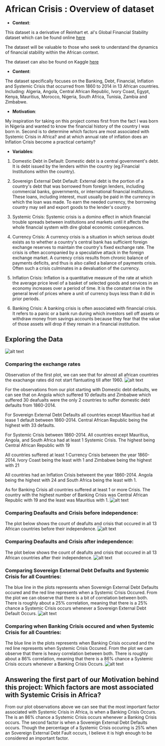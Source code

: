 # African Crisis : Overview of dataset 

* __Context__:

This dataset is a derivative of Reinhart et. al's Global Financial Stability dataset which can be found online [here](https://www.hbs.edu/behavioral-finance-and-financial-stability/data/Pages/global.aspx)

The dataset will be valuable to those who seek to understand the dynamics of financial stability within the African context.

The dataset can also be found on Kaggle [here](https://www.kaggle.com/chirin/africa-economic-banking-and-systemic-crisis-data)


* __Content__:

The dataset specifically focuses on the Banking, Debt, Financial, Inflation and Systemic Crisis that occurred from 1860 to 2014 in 13 African countries. Including: Algeria, Angola, Central African Republic, Ivory Coast, Egypt, Kenya, Mauritius, Morocco, Nigeria, South Africa, Tunisia, Zambia and Zimbabwe.


* __Motivation__: 

My inspiration for taking on this project comes first from the fact I was born in Nigeria and wanted to know the financial history of the country I was born in. Second is to determine which factors are most associated with Systemic Crisis in Africa? and at which annual rate of inflation does an Inflation Crisis become a practical certainty?

* __Variables__:

1) Domestic Debt in Default: Domestic debt is a central government's debt. It is debt issued by the lenders within the country (eg.Financial Institutions within the country).


2) Sovereign External Debt Default: External debt is the portion of a country's debt that was borrowed from foreign lenders, including commercial banks, governments, or international financial institutions. These loans, including interest, must usually be paid in the currency in which the loan was made. To earn the needed currency, the borrowing country may sell and export goods to the lender's country.


3) Systemic Crisis: Systemic crisis is a domino effect in which financial trouble spreads between institutions and markets until it affects the whole financial system with dire global economic consequences.


4) Currency Crisis: A currency crisis is a situation in which serious doubt exists as to whether a country's central bank has sufficient foreign exchange reserves to maintain the country's fixed exchange rate. The crisis is often accompanied by a speculative attack in the foreign exchange market. A currency crisis results from chronic balance of payments deficits, and thus is also called a balance of payments crisis. Often such a crisis culminates in a devaluation of the currency.


5) Inflation Crisis: Inflation is a quantitative measure of the rate at which the average price level of a basket of selected goods and services in an economy increases over a period of time. It is the constant rise in the general level of prices where a unit of currency buys less than it did in prior periods.


6) Banking Crisis: A banking crisis is often associated with financial crisis. It refers to a panic or a bank run during which investors sell off assets or withdraw money from savings accounts because they fear that the value of those assets will drop if they remain in a financial institution.




     
## Exploring the Data 
 ![alt text](https://github.com/faithfulalabi/African_Crisis/blob/main/EDA_GIF.gif?raw=true)

### Comparing the exchange rates
Observation of the first plot, we can see that for almost all african countries the exachange rates did not start flantuating till after 1960.
![alt text](https://github.com/faithfulalabi/African_Crisis/blob/main/exchange_rates.png?raw=true)




For the observations from our plot starting with Domestic debt defaults, we can see that on Angola which suffered 10 defaults and Zimbabwe which suffered 30 deafualts were the only 2 countries to suffer domestic debt defaults from 1860-2014.

For Sovereign External Debt Defaults all countries except Mauritius had at lease 1 default between 1860-2014. Central African Republic being the highest with 33 defaults.

For Systemic Crisis between 1860-2014. All countries except Mauritius, Angola, and South Africa had at least 1 Systemic Crisis. The highest being Central African Republic with 19

All countries suffered at least 1 Currency Crisis between the year 1860-2014. Ivory Coast being the least with 1 and Zimbabwe being the highest with 21

All countries had an Inflation Crisis betweent the year 1860-2014. Angola being the highest with 24 and South Africa being the least with 1. 

As for Banking Crisis all countries suffered at least 1 or more Crisis. The country with the highest number of Banking Crisis was Central African Republic with 19 and the least was Mauritius with 1.
![alt text](https://github.com/faithfulalabi/African_Crisis/blob/main/overrall_default_and_crisis.png?raw=true)


### Comparing Deafaults and Crisis before independence:
The plot below shows the count of deafults and crisis that occured in all 13 African countries before their independence.
![alt text](https://github.com/faithfulalabi/African_Crisis/blob/main/before_independence_default_and_crisis.png?raw=true)

### Comparing Deafaults and Crisis after independence:
The plot below shows the count of deafults and crisis that occured in all 13 African countries after their independence.
![alt text](https://github.com/faithfulalabi/African_Crisis/blob/main/after_independence_default_and_crisis.png?raw=true)

### Comparing Sovereign External Debt Defaults and Systemic Crisis for all Countries:
The blue line in the plots represents when Sovereign External Debt Defaults occured and the red line represents when a Systemic Crisis Occured. From the plot we can observe that there is a bit of correlation between both. There is roughly about a 25% correlation, meaning that there is a 25% chance a Systemic Crisis occurs whenever a Sovereign External Debt Default Occurs. 
![alt text](https://github.com/faithfulalabi/African_Crisis/blob/main/sovereign_defaults_and_systemic_crisis.png?raw=true)

### Comparing when Banking Crisis occured and when Systemic Crisis for all Countries:
The blue line in the plots represents when Banking Crisis occured and the red line represents when Systemic Crisis Occured. From the plot we cam observe that there is heavy correlation between both. There is roughly about a 86% correlation, meaning that there is a 86% chance a Systemic Crisis occurs whenever a Banking Crisis Occurs. 
![alt text](https://github.com/faithfulalabi/African_Crisis/blob/main/banking_crisis_and_systemic_crisis.png?raw=true)

## Answering the first part of our Motivation behind this project: Which factors are most associated with Systemic Crisis in Africa?
From our plot observations above we can see that the most important factor associated with Systemic Crisis in Africa, is when a Banking Crisis Occurs. The is an 86% chance a Systemic Crisis occurs whenever a Banking Crisis occurs. The second factor is when a Sovereign External Debt Defaults occurs. Though the percentage of a Systemic Crisis occuring is 25% when an Sovereign External Debt Fault occurs, I believe it is high enough to be considered an important factor.


